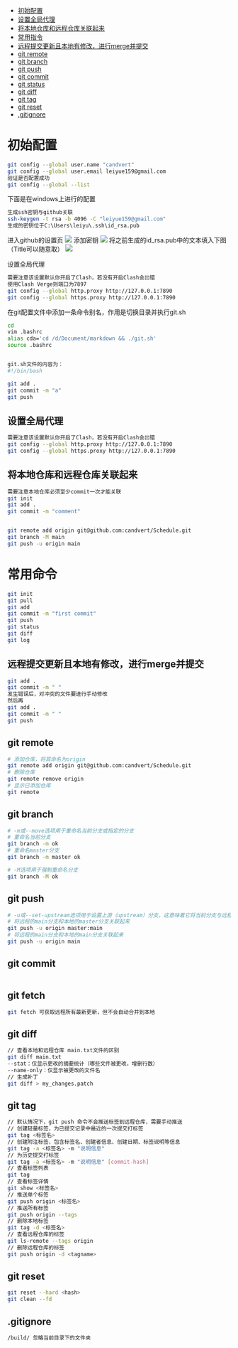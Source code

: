 - [初始配置](#初始配置)
- [设置全局代理](#设置全局代理)
- [将本地仓库和远程仓库关联起来](#将本地仓库和远程仓库关联起来)
- [常用指令](#常用指令)
- [远程提交更新且本地有修改，进行merge并提交](#远程提交更新且本地有修改，进行merge并提交)
- [git remote](#git%20remote)
- [git branch](#git%20branch)
- [git push](#git%20push)
- [git commit](#git%20commit)
- [git status](#git%20status)
- [git diff](#git%20diff)
- [git tag](#git%20tag)
- [git reset](#git%20reset)
- [.gitignore](#.gitignore)

# 初始配置
```sh
git config --global user.name "candvert"
git config --global user.email leiyue159@gmail.com
验证是否配置成功
git config --global --list
```

下面是在windows上进行的配置
```sh
生成ssh密钥与github关联
ssh-keygen -t rsa -b 4096 -C "leiyue159@gmail.com"
生成的密钥位于C:\Users\leiyu\.ssh\id_rsa.pub
```
进入github的设置页
![](/images/git_01.png)
添加密钥
![](/images/git_02.png)
将之前生成的id_rsa.pub中的文本填入下图（Title可以随意取）
![](/images/git_03.png)

设置全局代理
```sh
需要注意该设置默认你开启了Clash，若没有开启Clash会出错
使用Clash Verge则端口为7897
git config --global http.proxy http://127.0.0.1:7890
git config --global https.proxy http://127.0.0.1:7890
```
在git配置文件中添加一条命令别名，作用是切换目录并执行git.sh
```sh
cd
vim .bashrc
alias cda='cd /d/Document/markdown && ./git.sh'
source .bashrc


git.sh文件的内容为：
#!/bin/bash

git add .
git commit -m "a"
git push
```
## 设置全局代理
```sh
需要注意该设置默认你开启了Clash，若没有开启Clash会出错
git config --global http.proxy http://127.0.0.1:7890
git config --global https.proxy http://127.0.0.1:7890
```
## 将本地仓库和远程仓库关联起来
```sh
需要注意本地仓库必须至少commit一次才能关联
git init
git add .
git commit -m "comment"


git remote add origin git@github.com:candvert/Schedule.git
git branch -M main
git push -u origin main
```
# 常用命令
```sh
git init
git pull
git add
git commit -m "first commit"
git push
git status
git diff
git log
```
## 远程提交更新且本地有修改，进行merge并提交
```sh
git add .
git commit -m " "
发生错误后，对冲突的文件要进行手动修改
然后再
git add .
git commit -m " "
git push
```
## git remote
```sh
# 添加仓库，将其命名为origin
git remote add origin git@github.com:candvert/Schedule.git
# 删除仓库
git remote remove origin
# 显示已添加仓库
git remote
```
## git branch
```sh
# -m或--move选项用于重命名当前分支或指定的分支
# 重命名当前分支
git branch -m ok
# 重命名master分支
git branch -m master ok

# -M选项用于强制重命名分支
git branch -M ok
```
## git push
```sh
# -u或--set-upstream选项用于设置上游（upstream）分支。这意味着它将当前分支与远程分支关联，使得未来的git pull和git push命令可以省略远程和分支名称
# 将远程的main分支和本地的master分支关联起来
git push -u origin master:main
# 将远程的main分支和本地的main分支关联起来
git push -u origin main
```
## git commit
```sh

```
## git fetch
```sh
git fetch 可获取远程所有最新更新，但不会自动合并到本地
```
## git diff
```sh
// 查看本地和远程仓库 main.txt文件的区别
git diff main.txt
--stat：仅显示更改的​​摘要统计​​（哪些文件被更改，增删行数）
--name-only：仅显示​​被更改的文件名​​
// 生成补丁
git diff > my_changes.patch
```
## git tag
```sh
// 默认情况下，git push 命令不会推送标签到远程仓库，需要手动推送
// 创建轻量标签，为已提交记录中最近的一次提交打标签
git tag <标签名>
// 创建附注标签，包含标签名、创建者信息、创建日期、标签说明等信息
git tag -a <标签名> -m "说明信息"
// ​​为历史提交打标签
git tag -a <标签名> -m "说明信息" [commit-hash]
// 查看标签列表​
git tag
// 查看标签详情
git show <标签名>
// 推送单个标签
git push origin <标签名>
// 推送所有标签​​
git push origin --tags
// 删除本地标签
git tag -d <标签名>
// 查看远程仓库的标签
git ls-remote --tags origin
// 删除远程仓库的标签
git push origin -d <tagname>
```
## git reset
```sh
git reset --hard <hash>
git clean --fd
```
## .gitignore
```sh
/build/ 忽略当前目录下的文件夹
```
